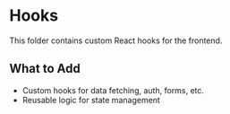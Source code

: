 # Hooks

This folder contains custom React hooks for the frontend.

## What to Add
- Custom hooks for data fetching, auth, forms, etc.
- Reusable logic for state management

